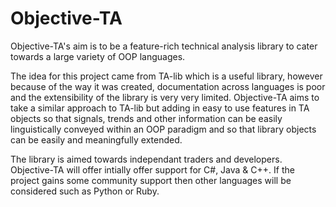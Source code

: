 # Objective-TA                                                                       
Objective-TA's aim is to be a feature-rich technical analysis library to cater towards a large variety of OOP languages.

The idea for this project came from TA-lib which is a useful library, however because of the way it was created, documentation across languages is poor and the extensibility of the library is very very limited. Objective-TA aims to take a similar approach to TA-lib but adding in easy to use features in TA objects so that signals, trends and other information can be easily linguistically conveyed within an OOP paradigm and so that library objects can be easily and meaningfully extended.

The library is aimed towards independant traders and developers. Objective-TA will offer intially offer support for C#, Java & C++. If the project gains some community support then other languages will be considered such as Python or Ruby.

